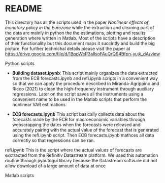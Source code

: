 # README

This directory has all the scripts used in the paper _Nonlinear effects of monetary policy in the Eurozone_ while the extraction and cleaning part of the data are mainly in python the the estimations, plotting and results generation where written in Matlab.
Most of the scripts have a description of their functionality but this document maps it succintly and build the big picture. For further technichal details please visit the paper at https://drive.google.com/file/d/1BppWeP3alIsoFAuQrQ94Bfpn-yujk_dA/view

Python scripts
    
  -  **Building dataset.ipynb**: This script mainly organizes the data extracted from the ECB forecasts.ipynb and refi.ipynb scripts in a convenient way so that we can apply the procedure described in Miranda-Agrippino and Ricco (2021) to clean the high-frequency instrument through auxiliary regressions. Later on the script saves all the instruments using a convenient name to be used in the Matlab scripts that perform the nonlinear VAR estimations

  -  **ECB forecasts.ipynb**
  This script basically collects data about the forecasts made by the ECB for macroeconomic variables through webscrapping the dates when the forecasts were released and accurately pairing with the actual value of the forecast that is generated using the 
  refi.ipynb script. Then ECB forecasts.ipynb mathces all data correctly so that regressions can be ran. 

  refi.ipynb
  This is the script where the actual values of forecasts are exctracted from the Refinitiv Datastream platform. We used this automation routine through pyautogui library because the Datastream software did not allow download of a large amount of data at once 

Matlab scripts
